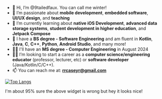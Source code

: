 - 👋 Hi, I’m @9tailedfaux. You can call me winter!
- 👀 I’m passionate about **mobile development**, **embedded software**, **UI/UX design**, and **teaching**
- 🌱 I’m currently learning about **native iOS Development**, **advanced data storage systems**, **student development in higher education**, and **Jetpack Compose**
- 📃 I have a **BS degree - Software Engineering** and am fluent in **Kotlin**, **Java**, **C**, **C++**, **Python**, **Android Studio**, and many more!
- 👩‍💻 I'll have an **MS degree - Computer Engineering** in August 2024
- 👩‍🏫 I’m looking to start a career as a **computer science/engineering educator** (professor, lecturer, etc) or **software developer** (Java/Kotlin/C/C++). 
- 📫 You can reach me at: **rrcaseyr@gmail.com**

[![Top Langs](https://github-readme-stats.vercel.app/api/top-langs/?username=9tailedfaux)]()

I'm about 95% sure the above widget is wrong but hey it looks nice!

<!---
9tailedfaux/9tailedfaux is a ✨ special ✨ repository because its `README.md` (this file) appears on your GitHub profile.
You can click the Preview link to take a look at your changes.
--->
